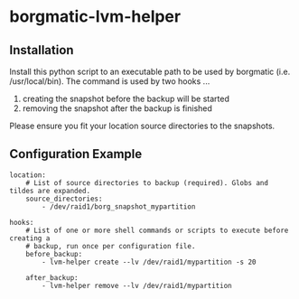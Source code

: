 # borgmatic-lvm-helper

## Installation
Install this python script to an executable path to be used by borgmatic (i.e. /usr/local/bin).
The command is used by two hooks ...

1. creating the snapshot before the backup will be started
2. removing the snapshot after the backup is finished

Please ensure you fit your location source directories to the snapshots.


## Configuration Example

```
location:
    # List of source directories to backup (required). Globs and tildes are expanded.
    source_directories:
        - /dev/raid1/borg_snapshot_mypartition

hooks:
    # List of one or more shell commands or scripts to execute before creating a
    # backup, run once per configuration file.
    before_backup:
        - lvm-helper create --lv /dev/raid1/mypartition -s 20

    after_backup:
        - lvm-helper remove --lv /dev/raid1/mypartition
```


